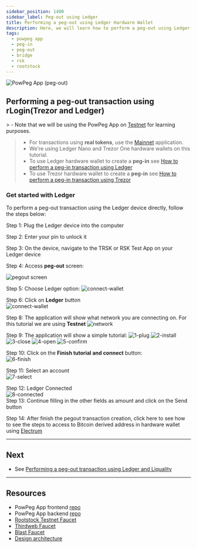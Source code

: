 ```yaml
---
sidebar_position: 1400
sidebar_label: Peg-out using Ledger
title: Performing a peg-out using Ledger Hardware Wallet
description: Here, we will learn how to perform a peg-out using Ledger Hardware Wallet.
tags:
  - powpeg app
  - peg-in
  - peg-out
  - bridge
  - rsk
  - rootstock
---
```


![PowPeg App (peg-out)](/img/resources/powpeg/pegout.gif)

## Performing a peg-out transaction using rLogin(Trezor and Ledger)

​> - Note that we will be using the PowPeg  App on [Testnet](https://powpeg.testnet.rootstock.io/) for learning purposes.

> - For transactions using **real tokens**, use the [Mainnet](https://powpeg.rootstock.io/) application.
> - We're using Ledger Nano and Trezor One hardware wallets on this tutorial.
> - To use Ledger hardware wallet to create a **peg-in** see [How to perform a peg-in transaction using Ledger](/resources/guides/powpeg-app/pegin/ledger/)
> - To use Trezor hardware wallet to create a **peg-in** see [How to perform a peg-in transaction using Trezor](/resources/guides/powpeg-app/pegin/trezor/)

### Get started with Ledger

To perform a peg-out transaction using the Ledger device directly, follow the steps below:

Step 1:  Plug the Ledger device into the computer

Step 2: Enter your pin to unlock it

Step 3: On the device, navigate to the TRSK or RSK Test App on your Ledger device
​

Step 4: Access **peg-out** screen:

![pegout screen](/img/resources/powpeg/pegout-button.png)

Step 5: Choose Ledger option:
![connect-wallet](/img/resources/powpeg/pegout-ledger-trezor-connection.png)

Step 6: Click on **Ledger** button <br/>
![connect-wallet](/img/resources/powpeg/using-hd-wallets/ledger.png)

Step 8: The application will show what network you are connecting on. For this tutorial we are using **Testnet**
![network](/img/resources/powpeg/using-hd-wallets/network.png)

Step 9: The application will show a simple tutorial:
![1-plug](/img/resources/powpeg/using-hd-wallets/1-plug.png)
![2-install](/img/resources/powpeg/using-hd-wallets/2-install.png)
![3-close](/img/resources/powpeg/using-hd-wallets/3-close.png)
![4-open](/img/resources/powpeg/using-hd-wallets/4-open.png)
![5-confirm](/img/resources/powpeg/using-hd-wallets/5-confirm.png)

Step 10: Click on the **Finish tutorial and connect** button: <br/>
![6-finish](/img/resources/powpeg/using-hd-wallets/6-finish.png)

Step 11: Select an account <br/>
![7-select](/img/resources/powpeg/using-hd-wallets/select.png)

Step 12: Ledger Connected <br/>
![8-connected](/img/resources/powpeg/using-hd-wallets/ledger-connected.png) <br/>
Step 13: Continue filling in the other fields as amount and click on the Send button

Step 14: After finish the pegout transaction creation, click here to see how to see the steps to access to Bitcoin derived address in hardware wallet using [Electrum](/resources/guides/powpeg-app/advanced-operations#electrum-hardware-wallets)

----

## Next

- See [Performing a peg-out transaction using Ledger and Liquality](/resources/guides/powpeg-app/pegout/ledger-liquality/)

----

## Resources

- PowPeg App frontend [repo](https://github.com/rsksmart/2wp-app)
- PowPeg App backend [repo](https://github.com/rsksmart/2wp-api)
- [Rootstock Testnet Faucet](https://faucet.rootstock.io/)
- [Thirdweb Faucet](https://thirdweb.com/rootstock-testnet)
- [Blast Faucet](https://blastapi.io/faucets/rootstock-testnet)
- [Design architecture](/resources/guides/powpeg-app/advanced-operations/design-architecture/)